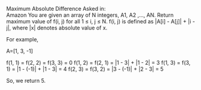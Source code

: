 Maximum Absolute Difference
Asked in:  
Amazon
You are given an array of N integers, A1, A2 ,…, AN. Return maximum value of f(i, j) for all 1 ≤ i, j ≤ N.
f(i, j) is defined as |A[i] - A[j]| + |i - j|, where |x| denotes absolute value of x.

For example,

A=[1, 3, -1]

f(1, 1) = f(2, 2) = f(3, 3) = 0
f(1, 2) = f(2, 1) = |1 - 3| + |1 - 2| = 3
f(1, 3) = f(3, 1) = |1 - (-1)| + |1 - 3| = 4
f(2, 3) = f(3, 2) = |3 - (-1)| + |2 - 3| = 5

So, we return 5.

